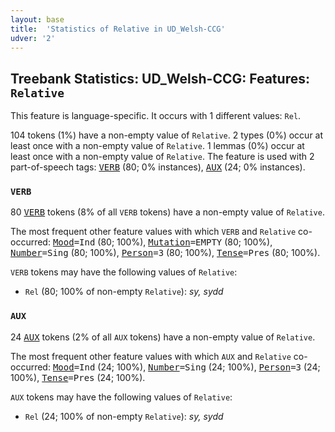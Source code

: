 ```yaml
---
layout: base
title:  'Statistics of Relative in UD_Welsh-CCG'
udver: '2'
---
```


## Treebank Statistics: UD_Welsh-CCG: Features: `Relative`

This feature is language-specific.
It occurs with 1 different values: `Rel`.

104 tokens (1%) have a non-empty value of `Relative`.
2 types (0%) occur at least once with a non-empty value of `Relative`.
1 lemmas (0%) occur at least once with a non-empty value of `Relative`.
The feature is used with 2 part-of-speech tags: <tt><a href="cy_ccg-pos-VERB.html">VERB</a></tt> (80; 0% instances), <tt><a href="cy_ccg-pos-AUX.html">AUX</a></tt> (24; 0% instances).

### `VERB`

80 <tt><a href="cy_ccg-pos-VERB.html">VERB</a></tt> tokens (8% of all `VERB` tokens) have a non-empty value of `Relative`.

The most frequent other feature values with which `VERB` and `Relative` co-occurred: <tt><a href="cy_ccg-feat-Mood.html">Mood</a></tt><tt>=Ind</tt> (80; 100%), <tt><a href="cy_ccg-feat-Mutation.html">Mutation</a></tt><tt>=EMPTY</tt> (80; 100%), <tt><a href="cy_ccg-feat-Number.html">Number</a></tt><tt>=Sing</tt> (80; 100%), <tt><a href="cy_ccg-feat-Person.html">Person</a></tt><tt>=3</tt> (80; 100%), <tt><a href="cy_ccg-feat-Tense.html">Tense</a></tt><tt>=Pres</tt> (80; 100%).

`VERB` tokens may have the following values of `Relative`:

* `Rel` (80; 100% of non-empty `Relative`): <em>sy, sydd</em>

### `AUX`

24 <tt><a href="cy_ccg-pos-AUX.html">AUX</a></tt> tokens (2% of all `AUX` tokens) have a non-empty value of `Relative`.

The most frequent other feature values with which `AUX` and `Relative` co-occurred: <tt><a href="cy_ccg-feat-Mood.html">Mood</a></tt><tt>=Ind</tt> (24; 100%), <tt><a href="cy_ccg-feat-Number.html">Number</a></tt><tt>=Sing</tt> (24; 100%), <tt><a href="cy_ccg-feat-Person.html">Person</a></tt><tt>=3</tt> (24; 100%), <tt><a href="cy_ccg-feat-Tense.html">Tense</a></tt><tt>=Pres</tt> (24; 100%).

`AUX` tokens may have the following values of `Relative`:

* `Rel` (24; 100% of non-empty `Relative`): <em>sy, sydd</em>

